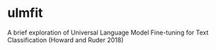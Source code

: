 # ulmfit
A brief exploration of Universal Language Model Fine-tuning for Text Classification (Howard and Ruder 2018)
